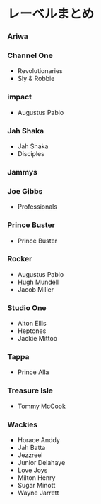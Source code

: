 # レーベルまとめ

### Ariwa

### Channel One
* Revolutionaries  
* Sly & Robbie

### impact
* Augustus Pablo

### Jah Shaka
* Jah Shaka  
* Disciples

### Jammys

### Joe Gibbs
* Professionals  

### Prince Buster  
* Prince Buster

### Rocker
* Augustus Pablo  
* Hugh Mundell  
* Jacob Miller

### Studio One
* Alton Ellis  
* Heptones  
* Jackie Mittoo

### Tappa  
* Prince Alla

### Treasure Isle
* Tommy McCook

### Wackies
* Horace Anddy  
* Jah Batta  
* Jezzreel  
* Junior Delahaye  
* Love Joys  
* Milton Henry  
* Sugar Minott  
* Wayne Jarrett

###

###

###
